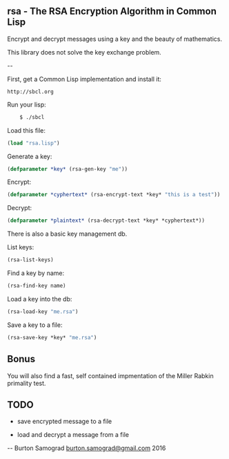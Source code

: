 rsa - The RSA Encryption Algorithm in Common Lisp
-------------------------------------------------

Encrypt and decrypt messages using a key and the beauty of mathematics.

This library does not solve the key exchange problem.

--

First, get a Common Lisp implementation and install it:

    http://sbcl.org

Run your lisp:

```sh
    $ ./sbcl
```

Load this file:

```cl
(load "rsa.lisp")
```

Generate a key:

```cl
(defparameter *key* (rsa-gen-key "me"))
```

Encrypt:

```cl
(defparameter *cyphertext* (rsa-encrypt-text *key* "this is a test"))
```

Decrypt:

```cl
(defparameter *plaintext* (rsa-decrypt-text *key* *cyphertext*))
```

There is also a basic key management db.

List keys:

```cl
(rsa-list-keys)
```

Find a key by name:

```cl
(rsa-find-key name)
```

Load a key into the db:

```cl
(rsa-load-key "me.rsa")
```

Save a key to a file:

```cl
(rsa-save-key *key* "me.rsa")
```

Bonus
-----

You will also find a fast, self contained impmentation of the Miller
Rabkin primality test.

TODO
----

- save encrypted message to a file

- load and decrypt a message from a file

--
Burton Samograd
burton.samograd@gmail.com
2016